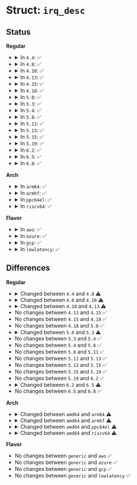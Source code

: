 # Struct: <code>irq_desc</code>

## Status
<b>Regular</b>
<ul>
<li>
<details>
<summary>In <code>4.4</code>: ✅</summary>

```c
struct irq_desc {
    struct irq_common_data irq_common_data;
    struct irq_data irq_data;
    unsigned int *kstat_irqs;
    irq_flow_handler_t handle_irq;
    struct irqaction *action;
    unsigned int status_use_accessors;
    unsigned int core_internal_state__do_not_mess_with_it;
    unsigned int depth;
    unsigned int wake_depth;
    unsigned int irq_count;
    long unsigned int last_unhandled;
    unsigned int irqs_unhandled;
    atomic_t threads_handled;
    int threads_handled_last;
    raw_spinlock_t lock;
    struct cpumask *percpu_enabled;
    const struct cpumask *affinity_hint;
    struct irq_affinity_notify *affinity_notify;
    cpumask_var_t pending_mask;
    long unsigned int threads_oneshot;
    atomic_t threads_active;
    wait_queue_head_t wait_for_threads;
    unsigned int nr_actions;
    unsigned int no_suspend_depth;
    unsigned int cond_suspend_depth;
    unsigned int force_resume_depth;
    struct proc_dir_entry *dir;
    int parent_irq;
    struct module *owner;
    const char *name;
};
```
</details>
</li>
<li>
<details>
<summary>In <code>4.8</code>: ✅</summary>

```c
struct irq_desc {
    struct irq_common_data irq_common_data;
    struct irq_data irq_data;
    unsigned int *kstat_irqs;
    irq_flow_handler_t handle_irq;
    struct irqaction *action;
    unsigned int status_use_accessors;
    unsigned int core_internal_state__do_not_mess_with_it;
    unsigned int depth;
    unsigned int wake_depth;
    unsigned int irq_count;
    long unsigned int last_unhandled;
    unsigned int irqs_unhandled;
    atomic_t threads_handled;
    int threads_handled_last;
    raw_spinlock_t lock;
    struct cpumask *percpu_enabled;
    const struct cpumask *percpu_affinity;
    const struct cpumask *affinity_hint;
    struct irq_affinity_notify *affinity_notify;
    cpumask_var_t pending_mask;
    long unsigned int threads_oneshot;
    atomic_t threads_active;
    wait_queue_head_t wait_for_threads;
    unsigned int nr_actions;
    unsigned int no_suspend_depth;
    unsigned int cond_suspend_depth;
    unsigned int force_resume_depth;
    struct proc_dir_entry *dir;
    struct callback_head rcu;
    int parent_irq;
    struct module *owner;
    const char *name;
};
```
</details>
</li>
<li>
<details>
<summary>In <code>4.10</code>: ✅</summary>

```c
struct irq_desc {
    struct irq_common_data irq_common_data;
    struct irq_data irq_data;
    unsigned int *kstat_irqs;
    irq_flow_handler_t handle_irq;
    struct irqaction *action;
    unsigned int status_use_accessors;
    unsigned int core_internal_state__do_not_mess_with_it;
    unsigned int depth;
    unsigned int wake_depth;
    unsigned int irq_count;
    long unsigned int last_unhandled;
    unsigned int irqs_unhandled;
    atomic_t threads_handled;
    int threads_handled_last;
    raw_spinlock_t lock;
    struct cpumask *percpu_enabled;
    const struct cpumask *percpu_affinity;
    const struct cpumask *affinity_hint;
    struct irq_affinity_notify *affinity_notify;
    cpumask_var_t pending_mask;
    long unsigned int threads_oneshot;
    atomic_t threads_active;
    wait_queue_head_t wait_for_threads;
    unsigned int nr_actions;
    unsigned int no_suspend_depth;
    unsigned int cond_suspend_depth;
    unsigned int force_resume_depth;
    struct proc_dir_entry *dir;
    struct callback_head rcu;
    struct kobject kobj;
    int parent_irq;
    struct module *owner;
    const char *name;
};
```
</details>
</li>
<li>
<details>
<summary>In <code>4.13</code>: ✅</summary>

```c
struct irq_desc {
    struct irq_common_data irq_common_data;
    struct irq_data irq_data;
    unsigned int *kstat_irqs;
    irq_flow_handler_t handle_irq;
    struct irqaction *action;
    unsigned int status_use_accessors;
    unsigned int core_internal_state__do_not_mess_with_it;
    unsigned int depth;
    unsigned int wake_depth;
    unsigned int irq_count;
    long unsigned int last_unhandled;
    unsigned int irqs_unhandled;
    atomic_t threads_handled;
    int threads_handled_last;
    raw_spinlock_t lock;
    struct cpumask *percpu_enabled;
    const struct cpumask *percpu_affinity;
    const struct cpumask *affinity_hint;
    struct irq_affinity_notify *affinity_notify;
    cpumask_var_t pending_mask;
    long unsigned int threads_oneshot;
    atomic_t threads_active;
    wait_queue_head_t wait_for_threads;
    unsigned int nr_actions;
    unsigned int no_suspend_depth;
    unsigned int cond_suspend_depth;
    unsigned int force_resume_depth;
    struct proc_dir_entry *dir;
    struct callback_head rcu;
    struct kobject kobj;
    struct mutex request_mutex;
    int parent_irq;
    struct module *owner;
    const char *name;
};
```
</details>
</li>
<li>
<details>
<summary>In <code>4.15</code>: ✅</summary>

```c
struct irq_desc {
    struct irq_common_data irq_common_data;
    struct irq_data irq_data;
    unsigned int *kstat_irqs;
    irq_flow_handler_t handle_irq;
    struct irqaction *action;
    unsigned int status_use_accessors;
    unsigned int core_internal_state__do_not_mess_with_it;
    unsigned int depth;
    unsigned int wake_depth;
    unsigned int irq_count;
    long unsigned int last_unhandled;
    unsigned int irqs_unhandled;
    atomic_t threads_handled;
    int threads_handled_last;
    raw_spinlock_t lock;
    struct cpumask *percpu_enabled;
    const struct cpumask *percpu_affinity;
    const struct cpumask *affinity_hint;
    struct irq_affinity_notify *affinity_notify;
    cpumask_var_t pending_mask;
    long unsigned int threads_oneshot;
    atomic_t threads_active;
    wait_queue_head_t wait_for_threads;
    unsigned int nr_actions;
    unsigned int no_suspend_depth;
    unsigned int cond_suspend_depth;
    unsigned int force_resume_depth;
    struct proc_dir_entry *dir;
    struct callback_head rcu;
    struct kobject kobj;
    struct mutex request_mutex;
    int parent_irq;
    struct module *owner;
    const char *name;
};
```
</details>
</li>
<li>
<details>
<summary>In <code>4.18</code>: ✅</summary>

```c
struct irq_desc {
    struct irq_common_data irq_common_data;
    struct irq_data irq_data;
    unsigned int *kstat_irqs;
    irq_flow_handler_t handle_irq;
    struct irqaction *action;
    unsigned int status_use_accessors;
    unsigned int core_internal_state__do_not_mess_with_it;
    unsigned int depth;
    unsigned int wake_depth;
    unsigned int irq_count;
    long unsigned int last_unhandled;
    unsigned int irqs_unhandled;
    atomic_t threads_handled;
    int threads_handled_last;
    raw_spinlock_t lock;
    struct cpumask *percpu_enabled;
    const struct cpumask *percpu_affinity;
    const struct cpumask *affinity_hint;
    struct irq_affinity_notify *affinity_notify;
    cpumask_var_t pending_mask;
    long unsigned int threads_oneshot;
    atomic_t threads_active;
    wait_queue_head_t wait_for_threads;
    unsigned int nr_actions;
    unsigned int no_suspend_depth;
    unsigned int cond_suspend_depth;
    unsigned int force_resume_depth;
    struct proc_dir_entry *dir;
    struct callback_head rcu;
    struct kobject kobj;
    struct mutex request_mutex;
    int parent_irq;
    struct module *owner;
    const char *name;
};
```
</details>
</li>
<li>
<details>
<summary>In <code>5.0</code>: ✅</summary>

```c
struct irq_desc {
    struct irq_common_data irq_common_data;
    struct irq_data irq_data;
    unsigned int *kstat_irqs;
    irq_flow_handler_t handle_irq;
    struct irqaction *action;
    unsigned int status_use_accessors;
    unsigned int core_internal_state__do_not_mess_with_it;
    unsigned int depth;
    unsigned int wake_depth;
    unsigned int irq_count;
    long unsigned int last_unhandled;
    unsigned int irqs_unhandled;
    atomic_t threads_handled;
    int threads_handled_last;
    raw_spinlock_t lock;
    struct cpumask *percpu_enabled;
    const struct cpumask *percpu_affinity;
    const struct cpumask *affinity_hint;
    struct irq_affinity_notify *affinity_notify;
    cpumask_var_t pending_mask;
    long unsigned int threads_oneshot;
    atomic_t threads_active;
    wait_queue_head_t wait_for_threads;
    unsigned int nr_actions;
    unsigned int no_suspend_depth;
    unsigned int cond_suspend_depth;
    unsigned int force_resume_depth;
    struct proc_dir_entry *dir;
    struct callback_head rcu;
    struct kobject kobj;
    struct mutex request_mutex;
    int parent_irq;
    struct module *owner;
    const char *name;
};
```
</details>
</li>
<li>
<details>
<summary>In <code>5.3</code>: ✅</summary>

```c
struct irq_desc {
    struct irq_common_data irq_common_data;
    struct irq_data irq_data;
    unsigned int *kstat_irqs;
    irq_flow_handler_t handle_irq;
    struct irqaction *action;
    unsigned int status_use_accessors;
    unsigned int core_internal_state__do_not_mess_with_it;
    unsigned int depth;
    unsigned int wake_depth;
    unsigned int tot_count;
    unsigned int irq_count;
    long unsigned int last_unhandled;
    unsigned int irqs_unhandled;
    atomic_t threads_handled;
    int threads_handled_last;
    raw_spinlock_t lock;
    struct cpumask *percpu_enabled;
    const struct cpumask *percpu_affinity;
    const struct cpumask *affinity_hint;
    struct irq_affinity_notify *affinity_notify;
    cpumask_var_t pending_mask;
    long unsigned int threads_oneshot;
    atomic_t threads_active;
    wait_queue_head_t wait_for_threads;
    unsigned int nr_actions;
    unsigned int no_suspend_depth;
    unsigned int cond_suspend_depth;
    unsigned int force_resume_depth;
    struct proc_dir_entry *dir;
    struct callback_head rcu;
    struct kobject kobj;
    struct mutex request_mutex;
    int parent_irq;
    struct module *owner;
    const char *name;
};
```
</details>
</li>
<li>
<details>
<summary>In <code>5.4</code>: ✅</summary>

```c
struct irq_desc {
    struct irq_common_data irq_common_data;
    struct irq_data irq_data;
    unsigned int *kstat_irqs;
    irq_flow_handler_t handle_irq;
    struct irqaction *action;
    unsigned int status_use_accessors;
    unsigned int core_internal_state__do_not_mess_with_it;
    unsigned int depth;
    unsigned int wake_depth;
    unsigned int tot_count;
    unsigned int irq_count;
    long unsigned int last_unhandled;
    unsigned int irqs_unhandled;
    atomic_t threads_handled;
    int threads_handled_last;
    raw_spinlock_t lock;
    struct cpumask *percpu_enabled;
    const struct cpumask *percpu_affinity;
    const struct cpumask *affinity_hint;
    struct irq_affinity_notify *affinity_notify;
    cpumask_var_t pending_mask;
    long unsigned int threads_oneshot;
    atomic_t threads_active;
    wait_queue_head_t wait_for_threads;
    unsigned int nr_actions;
    unsigned int no_suspend_depth;
    unsigned int cond_suspend_depth;
    unsigned int force_resume_depth;
    struct proc_dir_entry *dir;
    struct callback_head rcu;
    struct kobject kobj;
    struct mutex request_mutex;
    int parent_irq;
    struct module *owner;
    const char *name;
};
```
</details>
</li>
<li>
<details>
<summary>In <code>5.8</code>: ✅</summary>

```c
struct irq_desc {
    struct irq_common_data irq_common_data;
    struct irq_data irq_data;
    unsigned int *kstat_irqs;
    irq_flow_handler_t handle_irq;
    struct irqaction *action;
    unsigned int status_use_accessors;
    unsigned int core_internal_state__do_not_mess_with_it;
    unsigned int depth;
    unsigned int wake_depth;
    unsigned int tot_count;
    unsigned int irq_count;
    long unsigned int last_unhandled;
    unsigned int irqs_unhandled;
    atomic_t threads_handled;
    int threads_handled_last;
    raw_spinlock_t lock;
    struct cpumask *percpu_enabled;
    const struct cpumask *percpu_affinity;
    const struct cpumask *affinity_hint;
    struct irq_affinity_notify *affinity_notify;
    cpumask_var_t pending_mask;
    long unsigned int threads_oneshot;
    atomic_t threads_active;
    wait_queue_head_t wait_for_threads;
    unsigned int nr_actions;
    unsigned int no_suspend_depth;
    unsigned int cond_suspend_depth;
    unsigned int force_resume_depth;
    struct proc_dir_entry *dir;
    struct callback_head rcu;
    struct kobject kobj;
    struct mutex request_mutex;
    int parent_irq;
    struct module *owner;
    const char *name;
};
```
</details>
</li>
<li>
<details>
<summary>In <code>5.11</code>: ✅</summary>

```c
struct irq_desc {
    struct irq_common_data irq_common_data;
    struct irq_data irq_data;
    unsigned int *kstat_irqs;
    irq_flow_handler_t handle_irq;
    struct irqaction *action;
    unsigned int status_use_accessors;
    unsigned int core_internal_state__do_not_mess_with_it;
    unsigned int depth;
    unsigned int wake_depth;
    unsigned int tot_count;
    unsigned int irq_count;
    long unsigned int last_unhandled;
    unsigned int irqs_unhandled;
    atomic_t threads_handled;
    int threads_handled_last;
    raw_spinlock_t lock;
    struct cpumask *percpu_enabled;
    const struct cpumask *percpu_affinity;
    const struct cpumask *affinity_hint;
    struct irq_affinity_notify *affinity_notify;
    cpumask_var_t pending_mask;
    long unsigned int threads_oneshot;
    atomic_t threads_active;
    wait_queue_head_t wait_for_threads;
    unsigned int nr_actions;
    unsigned int no_suspend_depth;
    unsigned int cond_suspend_depth;
    unsigned int force_resume_depth;
    struct proc_dir_entry *dir;
    struct callback_head rcu;
    struct kobject kobj;
    struct mutex request_mutex;
    int parent_irq;
    struct module *owner;
    const char *name;
};
```
</details>
</li>
<li>
<details>
<summary>In <code>5.13</code>: ✅</summary>

```c
struct irq_desc {
    struct irq_common_data irq_common_data;
    struct irq_data irq_data;
    unsigned int *kstat_irqs;
    irq_flow_handler_t handle_irq;
    struct irqaction *action;
    unsigned int status_use_accessors;
    unsigned int core_internal_state__do_not_mess_with_it;
    unsigned int depth;
    unsigned int wake_depth;
    unsigned int tot_count;
    unsigned int irq_count;
    long unsigned int last_unhandled;
    unsigned int irqs_unhandled;
    atomic_t threads_handled;
    int threads_handled_last;
    raw_spinlock_t lock;
    struct cpumask *percpu_enabled;
    const struct cpumask *percpu_affinity;
    const struct cpumask *affinity_hint;
    struct irq_affinity_notify *affinity_notify;
    cpumask_var_t pending_mask;
    long unsigned int threads_oneshot;
    atomic_t threads_active;
    wait_queue_head_t wait_for_threads;
    unsigned int nr_actions;
    unsigned int no_suspend_depth;
    unsigned int cond_suspend_depth;
    unsigned int force_resume_depth;
    struct proc_dir_entry *dir;
    struct callback_head rcu;
    struct kobject kobj;
    struct mutex request_mutex;
    int parent_irq;
    struct module *owner;
    const char *name;
};
```
</details>
</li>
<li>
<details>
<summary>In <code>5.15</code>: ✅</summary>

```c
struct irq_desc {
    struct irq_common_data irq_common_data;
    struct irq_data irq_data;
    unsigned int *kstat_irqs;
    irq_flow_handler_t handle_irq;
    struct irqaction *action;
    unsigned int status_use_accessors;
    unsigned int core_internal_state__do_not_mess_with_it;
    unsigned int depth;
    unsigned int wake_depth;
    unsigned int tot_count;
    unsigned int irq_count;
    long unsigned int last_unhandled;
    unsigned int irqs_unhandled;
    atomic_t threads_handled;
    int threads_handled_last;
    raw_spinlock_t lock;
    struct cpumask *percpu_enabled;
    const struct cpumask *percpu_affinity;
    const struct cpumask *affinity_hint;
    struct irq_affinity_notify *affinity_notify;
    cpumask_var_t pending_mask;
    long unsigned int threads_oneshot;
    atomic_t threads_active;
    wait_queue_head_t wait_for_threads;
    unsigned int nr_actions;
    unsigned int no_suspend_depth;
    unsigned int cond_suspend_depth;
    unsigned int force_resume_depth;
    struct proc_dir_entry *dir;
    struct callback_head rcu;
    struct kobject kobj;
    struct mutex request_mutex;
    int parent_irq;
    struct module *owner;
    const char *name;
};
```
</details>
</li>
<li>
<details>
<summary>In <code>5.19</code>: ✅</summary>

```c
struct irq_desc {
    struct irq_common_data irq_common_data;
    struct irq_data irq_data;
    unsigned int *kstat_irqs;
    irq_flow_handler_t handle_irq;
    struct irqaction *action;
    unsigned int status_use_accessors;
    unsigned int core_internal_state__do_not_mess_with_it;
    unsigned int depth;
    unsigned int wake_depth;
    unsigned int tot_count;
    unsigned int irq_count;
    long unsigned int last_unhandled;
    unsigned int irqs_unhandled;
    atomic_t threads_handled;
    int threads_handled_last;
    raw_spinlock_t lock;
    struct cpumask *percpu_enabled;
    const struct cpumask *percpu_affinity;
    const struct cpumask *affinity_hint;
    struct irq_affinity_notify *affinity_notify;
    cpumask_var_t pending_mask;
    long unsigned int threads_oneshot;
    atomic_t threads_active;
    wait_queue_head_t wait_for_threads;
    unsigned int nr_actions;
    unsigned int no_suspend_depth;
    unsigned int cond_suspend_depth;
    unsigned int force_resume_depth;
    struct proc_dir_entry *dir;
    struct callback_head rcu;
    struct kobject kobj;
    struct mutex request_mutex;
    int parent_irq;
    struct module *owner;
    const char *name;
};
```
</details>
</li>
<li>
<details>
<summary>In <code>6.2</code>: ✅</summary>

```c
struct irq_desc {
    struct irq_common_data irq_common_data;
    struct irq_data irq_data;
    unsigned int *kstat_irqs;
    irq_flow_handler_t handle_irq;
    struct irqaction *action;
    unsigned int status_use_accessors;
    unsigned int core_internal_state__do_not_mess_with_it;
    unsigned int depth;
    unsigned int wake_depth;
    unsigned int tot_count;
    unsigned int irq_count;
    long unsigned int last_unhandled;
    unsigned int irqs_unhandled;
    atomic_t threads_handled;
    int threads_handled_last;
    raw_spinlock_t lock;
    struct cpumask *percpu_enabled;
    const struct cpumask *percpu_affinity;
    const struct cpumask *affinity_hint;
    struct irq_affinity_notify *affinity_notify;
    cpumask_var_t pending_mask;
    long unsigned int threads_oneshot;
    atomic_t threads_active;
    wait_queue_head_t wait_for_threads;
    unsigned int nr_actions;
    unsigned int no_suspend_depth;
    unsigned int cond_suspend_depth;
    unsigned int force_resume_depth;
    struct proc_dir_entry *dir;
    struct callback_head rcu;
    struct kobject kobj;
    struct mutex request_mutex;
    int parent_irq;
    struct module *owner;
    const char *name;
};
```
</details>
</li>
<li>
<details>
<summary>In <code>6.5</code>: ✅</summary>

```c
struct irq_desc {
    struct irq_common_data irq_common_data;
    struct irq_data irq_data;
    unsigned int *kstat_irqs;
    irq_flow_handler_t handle_irq;
    struct irqaction *action;
    unsigned int status_use_accessors;
    unsigned int core_internal_state__do_not_mess_with_it;
    unsigned int depth;
    unsigned int wake_depth;
    unsigned int tot_count;
    unsigned int irq_count;
    long unsigned int last_unhandled;
    unsigned int irqs_unhandled;
    atomic_t threads_handled;
    int threads_handled_last;
    raw_spinlock_t lock;
    struct cpumask *percpu_enabled;
    const struct cpumask *percpu_affinity;
    const struct cpumask *affinity_hint;
    struct irq_affinity_notify *affinity_notify;
    cpumask_var_t pending_mask;
    long unsigned int threads_oneshot;
    atomic_t threads_active;
    wait_queue_head_t wait_for_threads;
    unsigned int nr_actions;
    unsigned int no_suspend_depth;
    unsigned int cond_suspend_depth;
    unsigned int force_resume_depth;
    struct proc_dir_entry *dir;
    struct callback_head rcu;
    struct kobject kobj;
    struct mutex request_mutex;
    int parent_irq;
    struct module *owner;
    const char *name;
    struct hlist_node resend_node;
};
```
</details>
</li>
<li>
<details>
<summary>In <code>6.8</code>: ✅</summary>

```c
struct irq_desc {
    struct irq_common_data irq_common_data;
    struct irq_data irq_data;
    unsigned int *kstat_irqs;
    irq_flow_handler_t handle_irq;
    struct irqaction *action;
    unsigned int status_use_accessors;
    unsigned int core_internal_state__do_not_mess_with_it;
    unsigned int depth;
    unsigned int wake_depth;
    unsigned int tot_count;
    unsigned int irq_count;
    long unsigned int last_unhandled;
    unsigned int irqs_unhandled;
    atomic_t threads_handled;
    int threads_handled_last;
    raw_spinlock_t lock;
    struct cpumask *percpu_enabled;
    const struct cpumask *percpu_affinity;
    const struct cpumask *affinity_hint;
    struct irq_affinity_notify *affinity_notify;
    cpumask_var_t pending_mask;
    long unsigned int threads_oneshot;
    atomic_t threads_active;
    wait_queue_head_t wait_for_threads;
    unsigned int nr_actions;
    unsigned int no_suspend_depth;
    unsigned int cond_suspend_depth;
    unsigned int force_resume_depth;
    struct proc_dir_entry *dir;
    struct callback_head rcu;
    struct kobject kobj;
    struct mutex request_mutex;
    int parent_irq;
    struct module *owner;
    const char *name;
    struct hlist_node resend_node;
};
```
</details>
</li>
</ul>
<b>Arch</b>
<ul>
<li>
<details>
<summary>In <code>arm64</code>: ✅</summary>

```c
struct irq_desc {
    struct irq_common_data irq_common_data;
    struct irq_data irq_data;
    unsigned int *kstat_irqs;
    irq_flow_handler_t handle_irq;
    struct irqaction *action;
    unsigned int status_use_accessors;
    unsigned int core_internal_state__do_not_mess_with_it;
    unsigned int depth;
    unsigned int wake_depth;
    unsigned int tot_count;
    unsigned int irq_count;
    long unsigned int last_unhandled;
    unsigned int irqs_unhandled;
    atomic_t threads_handled;
    int threads_handled_last;
    raw_spinlock_t lock;
    struct cpumask *percpu_enabled;
    const struct cpumask *percpu_affinity;
    const struct cpumask *affinity_hint;
    struct irq_affinity_notify *affinity_notify;
    long unsigned int threads_oneshot;
    atomic_t threads_active;
    wait_queue_head_t wait_for_threads;
    unsigned int nr_actions;
    unsigned int no_suspend_depth;
    unsigned int cond_suspend_depth;
    unsigned int force_resume_depth;
    struct proc_dir_entry *dir;
    struct callback_head rcu;
    struct kobject kobj;
    struct mutex request_mutex;
    int parent_irq;
    struct module *owner;
    const char *name;
};
```
</details>
</li>
<li>
<details>
<summary>In <code>armhf</code>: ✅</summary>

```c
struct irq_desc {
    struct irq_common_data irq_common_data;
    struct irq_data irq_data;
    unsigned int *kstat_irqs;
    irq_flow_handler_t handle_irq;
    struct irqaction *action;
    unsigned int status_use_accessors;
    unsigned int core_internal_state__do_not_mess_with_it;
    unsigned int depth;
    unsigned int wake_depth;
    unsigned int tot_count;
    unsigned int irq_count;
    long unsigned int last_unhandled;
    unsigned int irqs_unhandled;
    atomic_t threads_handled;
    int threads_handled_last;
    raw_spinlock_t lock;
    struct cpumask *percpu_enabled;
    const struct cpumask *percpu_affinity;
    const struct cpumask *affinity_hint;
    struct irq_affinity_notify *affinity_notify;
    long unsigned int threads_oneshot;
    atomic_t threads_active;
    wait_queue_head_t wait_for_threads;
    unsigned int nr_actions;
    unsigned int no_suspend_depth;
    unsigned int cond_suspend_depth;
    unsigned int force_resume_depth;
    struct proc_dir_entry *dir;
    struct callback_head rcu;
    struct kobject kobj;
    struct mutex request_mutex;
    int parent_irq;
    struct module *owner;
    const char *name;
};
```
</details>
</li>
<li>
<details>
<summary>In <code>ppc64el</code>: ✅</summary>

```c
struct irq_desc {
    struct irq_common_data irq_common_data;
    struct irq_data irq_data;
    unsigned int *kstat_irqs;
    irq_flow_handler_t handle_irq;
    struct irqaction *action;
    unsigned int status_use_accessors;
    unsigned int core_internal_state__do_not_mess_with_it;
    unsigned int depth;
    unsigned int wake_depth;
    unsigned int tot_count;
    unsigned int irq_count;
    long unsigned int last_unhandled;
    unsigned int irqs_unhandled;
    atomic_t threads_handled;
    int threads_handled_last;
    raw_spinlock_t lock;
    struct cpumask *percpu_enabled;
    const struct cpumask *percpu_affinity;
    const struct cpumask *affinity_hint;
    struct irq_affinity_notify *affinity_notify;
    long unsigned int threads_oneshot;
    atomic_t threads_active;
    wait_queue_head_t wait_for_threads;
    unsigned int nr_actions;
    unsigned int no_suspend_depth;
    unsigned int cond_suspend_depth;
    unsigned int force_resume_depth;
    struct proc_dir_entry *dir;
    struct callback_head rcu;
    struct kobject kobj;
    struct mutex request_mutex;
    int parent_irq;
    struct module *owner;
    const char *name;
};
```
</details>
</li>
<li>
<details>
<summary>In <code>riscv64</code>: ✅</summary>

```c
struct irq_desc {
    struct irq_common_data irq_common_data;
    struct irq_data irq_data;
    unsigned int *kstat_irqs;
    irq_flow_handler_t handle_irq;
    struct irqaction *action;
    unsigned int status_use_accessors;
    unsigned int core_internal_state__do_not_mess_with_it;
    unsigned int depth;
    unsigned int wake_depth;
    unsigned int tot_count;
    unsigned int irq_count;
    long unsigned int last_unhandled;
    unsigned int irqs_unhandled;
    atomic_t threads_handled;
    int threads_handled_last;
    raw_spinlock_t lock;
    struct cpumask *percpu_enabled;
    const struct cpumask *percpu_affinity;
    const struct cpumask *affinity_hint;
    struct irq_affinity_notify *affinity_notify;
    long unsigned int threads_oneshot;
    atomic_t threads_active;
    wait_queue_head_t wait_for_threads;
    struct proc_dir_entry *dir;
    struct callback_head rcu;
    struct kobject kobj;
    struct mutex request_mutex;
    int parent_irq;
    struct module *owner;
    const char *name;
};
```
</details>
</li>
</ul>
<b>Flavor</b>
<ul>
<li>
<details>
<summary>In <code>aws</code>: ✅</summary>

```c
struct irq_desc {
    struct irq_common_data irq_common_data;
    struct irq_data irq_data;
    unsigned int *kstat_irqs;
    irq_flow_handler_t handle_irq;
    struct irqaction *action;
    unsigned int status_use_accessors;
    unsigned int core_internal_state__do_not_mess_with_it;
    unsigned int depth;
    unsigned int wake_depth;
    unsigned int tot_count;
    unsigned int irq_count;
    long unsigned int last_unhandled;
    unsigned int irqs_unhandled;
    atomic_t threads_handled;
    int threads_handled_last;
    raw_spinlock_t lock;
    struct cpumask *percpu_enabled;
    const struct cpumask *percpu_affinity;
    const struct cpumask *affinity_hint;
    struct irq_affinity_notify *affinity_notify;
    cpumask_var_t pending_mask;
    long unsigned int threads_oneshot;
    atomic_t threads_active;
    wait_queue_head_t wait_for_threads;
    unsigned int nr_actions;
    unsigned int no_suspend_depth;
    unsigned int cond_suspend_depth;
    unsigned int force_resume_depth;
    struct proc_dir_entry *dir;
    struct callback_head rcu;
    struct kobject kobj;
    struct mutex request_mutex;
    int parent_irq;
    struct module *owner;
    const char *name;
};
```
</details>
</li>
<li>
<details>
<summary>In <code>azure</code>: ✅</summary>

```c
struct irq_desc {
    struct irq_common_data irq_common_data;
    struct irq_data irq_data;
    unsigned int *kstat_irqs;
    irq_flow_handler_t handle_irq;
    struct irqaction *action;
    unsigned int status_use_accessors;
    unsigned int core_internal_state__do_not_mess_with_it;
    unsigned int depth;
    unsigned int wake_depth;
    unsigned int tot_count;
    unsigned int irq_count;
    long unsigned int last_unhandled;
    unsigned int irqs_unhandled;
    atomic_t threads_handled;
    int threads_handled_last;
    raw_spinlock_t lock;
    struct cpumask *percpu_enabled;
    const struct cpumask *percpu_affinity;
    const struct cpumask *affinity_hint;
    struct irq_affinity_notify *affinity_notify;
    cpumask_var_t pending_mask;
    long unsigned int threads_oneshot;
    atomic_t threads_active;
    wait_queue_head_t wait_for_threads;
    unsigned int nr_actions;
    unsigned int no_suspend_depth;
    unsigned int cond_suspend_depth;
    unsigned int force_resume_depth;
    struct proc_dir_entry *dir;
    struct callback_head rcu;
    struct kobject kobj;
    struct mutex request_mutex;
    int parent_irq;
    struct module *owner;
    const char *name;
};
```
</details>
</li>
<li>
<details>
<summary>In <code>gcp</code>: ✅</summary>

```c
struct irq_desc {
    struct irq_common_data irq_common_data;
    struct irq_data irq_data;
    unsigned int *kstat_irqs;
    irq_flow_handler_t handle_irq;
    struct irqaction *action;
    unsigned int status_use_accessors;
    unsigned int core_internal_state__do_not_mess_with_it;
    unsigned int depth;
    unsigned int wake_depth;
    unsigned int tot_count;
    unsigned int irq_count;
    long unsigned int last_unhandled;
    unsigned int irqs_unhandled;
    atomic_t threads_handled;
    int threads_handled_last;
    raw_spinlock_t lock;
    struct cpumask *percpu_enabled;
    const struct cpumask *percpu_affinity;
    const struct cpumask *affinity_hint;
    struct irq_affinity_notify *affinity_notify;
    cpumask_var_t pending_mask;
    long unsigned int threads_oneshot;
    atomic_t threads_active;
    wait_queue_head_t wait_for_threads;
    unsigned int nr_actions;
    unsigned int no_suspend_depth;
    unsigned int cond_suspend_depth;
    unsigned int force_resume_depth;
    struct proc_dir_entry *dir;
    struct callback_head rcu;
    struct kobject kobj;
    struct mutex request_mutex;
    int parent_irq;
    struct module *owner;
    const char *name;
};
```
</details>
</li>
<li>
<details>
<summary>In <code>lowlatency</code>: ✅</summary>

```c
struct irq_desc {
    struct irq_common_data irq_common_data;
    struct irq_data irq_data;
    unsigned int *kstat_irqs;
    irq_flow_handler_t handle_irq;
    struct irqaction *action;
    unsigned int status_use_accessors;
    unsigned int core_internal_state__do_not_mess_with_it;
    unsigned int depth;
    unsigned int wake_depth;
    unsigned int tot_count;
    unsigned int irq_count;
    long unsigned int last_unhandled;
    unsigned int irqs_unhandled;
    atomic_t threads_handled;
    int threads_handled_last;
    raw_spinlock_t lock;
    struct cpumask *percpu_enabled;
    const struct cpumask *percpu_affinity;
    const struct cpumask *affinity_hint;
    struct irq_affinity_notify *affinity_notify;
    cpumask_var_t pending_mask;
    long unsigned int threads_oneshot;
    atomic_t threads_active;
    wait_queue_head_t wait_for_threads;
    unsigned int nr_actions;
    unsigned int no_suspend_depth;
    unsigned int cond_suspend_depth;
    unsigned int force_resume_depth;
    struct proc_dir_entry *dir;
    struct callback_head rcu;
    struct kobject kobj;
    struct mutex request_mutex;
    int parent_irq;
    struct module *owner;
    const char *name;
};
```
</details>
</li>
</ul>

## Differences
<b>Regular</b>
<ul>
<li>
<details>
<summary>Changed between <code>4.4</code> and <code>4.8</code> ⚠️</summary>
<ul>
<li>
<b>Field added. </b>
<code>const struct cpumask *percpu_affinity</code>
</li>
<li>
<b>Field added. </b>
<code>struct callback_head rcu</code>
</li>
</ul>
</details>
</li>
<li>
<details>
<summary>Changed between <code>4.8</code> and <code>4.10</code> ⚠️</summary>
<ul>
<li>
<b>Field added. </b>
<code>struct kobject kobj</code>
</li>
</ul>
</details>
</li>
<li>
<details>
<summary>Changed between <code>4.10</code> and <code>4.13</code> ⚠️</summary>
<ul>
<li>
<b>Field added. </b>
<code>struct mutex request_mutex</code>
</li>
</ul>
</details>
</li>
<li>
No changes between <code>4.13</code> and <code>4.15</code> ✅
</li>
<li>
No changes between <code>4.15</code> and <code>4.18</code> ✅
</li>
<li>
No changes between <code>4.18</code> and <code>5.0</code> ✅
</li>
<li>
<details>
<summary>Changed between <code>5.0</code> and <code>5.3</code> ⚠️</summary>
<ul>
<li>
<b>Field added. </b>
<code>unsigned int tot_count</code>
</li>
</ul>
</details>
</li>
<li>
No changes between <code>5.3</code> and <code>5.4</code> ✅
</li>
<li>
No changes between <code>5.4</code> and <code>5.8</code> ✅
</li>
<li>
No changes between <code>5.8</code> and <code>5.11</code> ✅
</li>
<li>
No changes between <code>5.11</code> and <code>5.13</code> ✅
</li>
<li>
No changes between <code>5.13</code> and <code>5.15</code> ✅
</li>
<li>
No changes between <code>5.15</code> and <code>5.19</code> ✅
</li>
<li>
No changes between <code>5.19</code> and <code>6.2</code> ✅
</li>
<li>
<details>
<summary>Changed between <code>6.2</code> and <code>6.5</code> ⚠️</summary>
<ul>
<li>
<b>Field added. </b>
<code>struct hlist_node resend_node</code>
</li>
</ul>
</details>
</li>
<li>
No changes between <code>6.5</code> and <code>6.8</code> ✅
</li>
</ul>
<b>Arch</b>
<ul>
<li>
<details>
<summary>Changed between <code>amd64</code> and <code>arm64</code> ⚠️</summary>
<ul>
<li>
<b>Field removed. </b>
<code>cpumask_var_t pending_mask</code>
</li>
</ul>
</details>
</li>
<li>
<details>
<summary>Changed between <code>amd64</code> and <code>armhf</code> ⚠️</summary>
<ul>
<li>
<b>Field removed. </b>
<code>cpumask_var_t pending_mask</code>
</li>
</ul>
</details>
</li>
<li>
<details>
<summary>Changed between <code>amd64</code> and <code>ppc64el</code> ⚠️</summary>
<ul>
<li>
<b>Field removed. </b>
<code>cpumask_var_t pending_mask</code>
</li>
</ul>
</details>
</li>
<li>
<details>
<summary>Changed between <code>amd64</code> and <code>riscv64</code> ⚠️</summary>
<ul>
<li>
<b>Field removed. </b>
<code>cpumask_var_t pending_mask</code>
</li>
<li>
<b>Field removed. </b>
<code>unsigned int nr_actions</code>
</li>
<li>
<b>Field removed. </b>
<code>unsigned int no_suspend_depth</code>
</li>
<li>
<b>Field removed. </b>
<code>unsigned int cond_suspend_depth</code>
</li>
<li>
<b>Field removed. </b>
<code>unsigned int force_resume_depth</code>
</li>
</ul>
</details>
</li>
</ul>
<b>Flavor</b>
<ul>
<li>
No changes between <code>generic</code> and <code>aws</code> ✅
</li>
<li>
No changes between <code>generic</code> and <code>azure</code> ✅
</li>
<li>
No changes between <code>generic</code> and <code>gcp</code> ✅
</li>
<li>
No changes between <code>generic</code> and <code>lowlatency</code> ✅
</li>
</ul>
